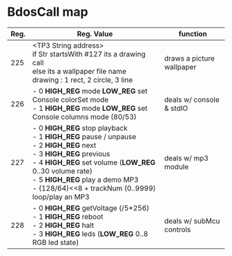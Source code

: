 # BdosCall map

| Reg. | Reg. Value                                                   | function                  |
| ---- | ------------------------------------------------------------ | ------------------------- |
| 225  | \<TP3 String address><br />if Str startsWith #127 its a drawing call<br />else its a wallpaper file name<br />drawing : 1 rect, 2 circle, 3 line | draws a picture wallpaper |
| 226  | - 0 **HIGH_REG** mode **LOW_REG** set Console colorSet mode<br />- 1 **HIGH_REG** mode **LOW_REG** set Console columns mode (80/53) | deals w/ console & stdIO  |
| 227  | - 0 **HIGH_REG** stop playback<br /> - 1 **HIGH_REG** pause / unpause<br /> - 2 **HIGH_REG**  next<br /> - 3 **HIGH_REG** previous<br /> - 4 **HIGH_REG** set volume (**LOW_REG** 0..30 volume rate)<br /> - 5 **HIGH_REG** play a demo MP3<br /> - (128/64)<<8 + trackNum (0..9999) loop/play an MP3 | deals w/ mp3 module       |
| 228  | - 0 **HIGH_REG** getVoltage (/5*256)<br /> - 1 **HIGH_REG** reboot<br /> - 2 **HIGH_REG** halt<br /> - 3 **HIGH_REG** leds (**LOW_REG** 0..8 RGB led state)<br /> | deals w/ subMcu controls  |

